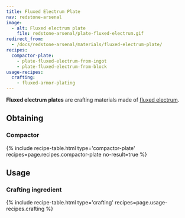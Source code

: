 ```yaml
---
title: Fluxed Electrum Plate
nav: redstone-arsenal
image:
  - alt: Fluxed electrum plate
    file: redstone-arsenal/plate-fluxed-electrum.gif
redirect_from:
  - /docs/redstone-arsenal/materials/fluxed-electrum-plate/
recipes:
  compactor-plate:
    - plate-fluxed-electrum-from-ingot
    - plate-fluxed-electrum-from-block
usage-recipes:
  crafting:
    - fluxed-armor-plating
---
```


**Fluxed electrum plates** are crafting materials made of [fluxed
electrum](/docs/fluxed-electrum-ingot/).


Obtaining
---------

### Compactor
{% include recipe-table.html type='compactor-plate' recipes=page.recipes.compactor-plate no-result=true %}


Usage
-----

### Crafting ingredient
{% include recipe-table.html type='crafting' recipes=page.usage-recipes.crafting %}
